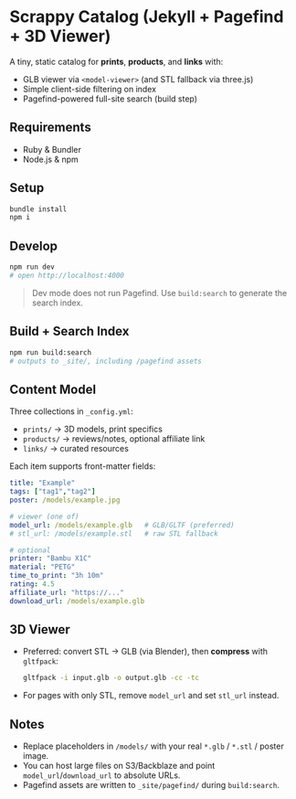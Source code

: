 # Scrappy Catalog (Jekyll + Pagefind + 3D Viewer)

A tiny, static catalog for **prints**, **products**, and **links** with:
- GLB viewer via `<model-viewer>` (and STL fallback via three.js)
- Simple client-side filtering on index
- Pagefind-powered full-site search (build step)

## Requirements
- Ruby & Bundler
- Node.js & npm

## Setup
```bash
bundle install
npm i
```

## Develop
```bash
npm run dev
# open http://localhost:4000
```

> Dev mode does not run Pagefind. Use `build:search` to generate the search index.

## Build + Search Index
```bash
npm run build:search
# outputs to _site/, including /pagefind assets
```

## Content Model
Three collections in `_config.yml`:
- `prints/`  → 3D models, print specifics
- `products/` → reviews/notes, optional affiliate link
- `links/` → curated resources

Each item supports front-matter fields:
```yaml
title: "Example"
tags: ["tag1","tag2"]
poster: /models/example.jpg

# viewer (one of)
model_url: /models/example.glb   # GLB/GLTF (preferred)
# stl_url: /models/example.stl   # raw STL fallback

# optional
printer: "Bambu X1C"
material: "PETG"
time_to_print: "3h 10m"
rating: 4.5
affiliate_url: "https://..."
download_url: /models/example.glb
```

## 3D Viewer
- Preferred: convert STL → GLB (via Blender), then **compress** with `gltfpack`:
  ```bash
  gltfpack -i input.glb -o output.glb -cc -tc
  ```
- For pages with only STL, remove `model_url` and set `stl_url` instead.

## Notes
- Replace placeholders in `/models/` with your real `*.glb` / `*.stl` / poster image.
- You can host large files on S3/Backblaze and point `model_url`/`download_url` to absolute URLs.
- Pagefind assets are written to `_site/pagefind/` during `build:search`.
